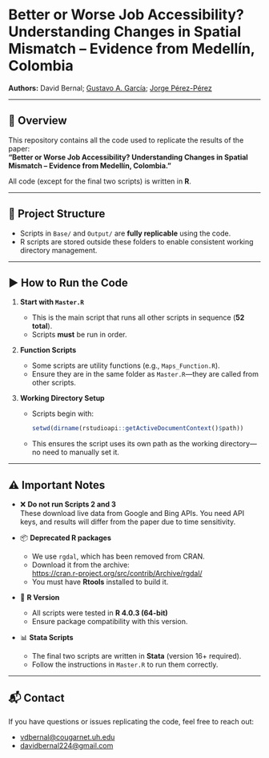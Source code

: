 
# **Better or Worse Job Accessibility? Understanding Changes in Spatial Mismatch – Evidence from Medellín, Colombia**

**Authors:** David Bernal; [Gustavo A. García](https://gusgarciacruz.github.io/cv); [Jorge Pérez-Pérez](https://jorgeperezperez.com/)

---

## 📄 Overview

This repository contains all the code used to replicate the results of the paper:  
**“Better or Worse Job Accessibility? Understanding Changes in Spatial Mismatch – Evidence from Medellín, Colombia.”**

All code (except for the final two scripts) is written in **R**.

---

## 📁 Project Structure


- Scripts in `Base/` and `Output/` are **fully replicable** using the code.
- R scripts are stored outside these folders to enable consistent working directory management.

---

## ▶️ How to Run the Code

1. **Start with `Master.R`**
   - This is the main script that runs all other scripts in sequence (**52 total**).
   - Scripts **must** be run in order.

2. **Function Scripts**
   - Some scripts are utility functions (e.g., `Maps_Function.R`).
   - Ensure they are in the same folder as `Master.R`—they are called from other scripts.

3. **Working Directory Setup**
   - Scripts begin with:
     ```r
     setwd(dirname(rstudioapi::getActiveDocumentContext()$path))
     ```
   - This ensures the script uses its own path as the working directory—no need to manually set it.

---

## ⚠️ Important Notes

- ❌ **Do not run Scripts 2 and 3**  
  These download live data from Google and Bing APIs. You need API keys, and results will differ from the paper due to time sensitivity.

- 📦 **Deprecated R packages**
  - We use `rgdal`, which has been removed from CRAN.
  - Download it from the archive:  
    https://cran.r-project.org/src/contrib/Archive/rgdal/
  - You must have **Rtools** installed to build it.

- 🧰 **R Version**
  - All scripts were tested in **R 4.0.3 (64-bit)**
  - Ensure package compatibility with this version.

- 📊 **Stata Scripts**
  - The final two scripts are written in **Stata** (version 16+ required).
  - Follow the instructions in `Master.R` to run them correctly.

---

## 📬 Contact

If you have questions or issues replicating the code, feel free to reach out:

- vdbernal@cougarnet.uh.edu  
- davidbernal224@gmail.com


